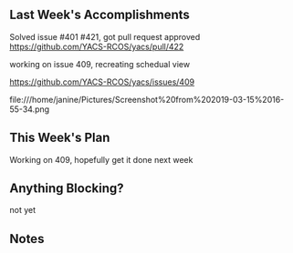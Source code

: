 ## Last Week's Accomplishments

Solved issue #401 #421, got pull request approved https://github.com/YACS-RCOS/yacs/pull/422

working on issue 409, recreating schedual view

https://github.com/YACS-RCOS/yacs/issues/409

file:///home/janine/Pictures/Screenshot%20from%202019-03-15%2016-55-34.png

    
## This Week's Plan

Working on 409, hopefully get it done next week


## Anything Blocking?

not yet


## Notes




